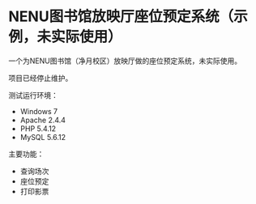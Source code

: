 # NENU图书馆放映厅座位预定系统（示例，未实际使用）

一个为NENU图书馆（净月校区）放映厅做的座位预定系统，未实际使用。

项目已经停止维护。

测试运行环境：
* Windows 7
* Apache 2.4.4
* PHP 5.4.12
* MySQL 5.6.12

主要功能：
* 查询场次
* 座位预定
* 打印影票
